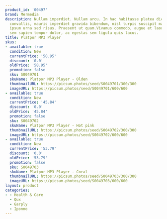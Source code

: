 ```yaml
---
product_id: '00497'
brand: Mermedia
description: Nullam imperdiet. Nullam arcu. In hac habitasse platea dictumst.Fusce
  convallis, mauris imperdiet gravida bibendum, nisl turpis suscipit mauris, sed placerat
  ipsum urna sed risus. Praesent ut quam.Vivamus commodo, augue et laoreet euismod,
  sem sapien tempor dolor, ac egestas sem ligula quis lacus.
title: Platpor MP3 Player
skus:
- available: true
  condition: New
  currentPrice: '58.95'
  discount: '0.0'
  oldPrice: '58.95'
  promotion: false
  sku: S0049701
  skuName: Platpor MP3 Player - Olden
  thumbnailURL: https://picsum.photos/seed/S0049701/300/300
  imageURL: https://picsum.photos/seed/S0049701/600/600
- available: true
  condition: New
  currentPrice: '45.84'
  discount: '0.0'
  oldPrice: '45.84'
  promotion: false
  sku: S0049702
  skuName: Platpor MP3 Player - Hot pink
  thumbnailURL: https://picsum.photos/seed/S0049702/300/300
  imageURL: https://picsum.photos/seed/S0049702/600/600
- available: true
  condition: New
  currentPrice: '53.79'
  discount: '0.0'
  oldPrice: '53.79'
  promotion: false
  sku: S0049703
  skuName: Platpor MP3 Player - Coral
  thumbnailURL: https://picsum.photos/seed/S0049703/300/300
  imageURL: https://picsum.photos/seed/S0049703/600/600
layout: product
categories:
- - Health & Care
  - Qux
  - Garply
  - Iponno
---
```

